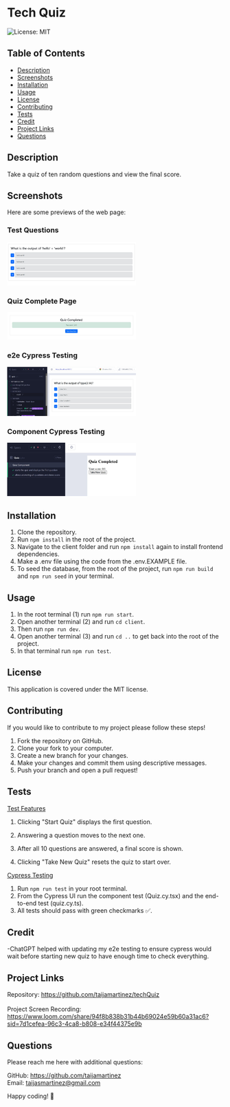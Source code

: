 # Tech Quiz
![License: MIT](https://img.shields.io/badge/License-MIT-yellow.svg)

## Table of Contents
- [Description](#description)
- [Screenshots](#screenshots)
- [Installation](#installation)
- [Usage](#usage)
- [License](#license)
- [Contributing](#contributing)
- [Tests](#tests)
- [Credit](#credit)
- [Project Links](#project-links)
- [Questions](#questions)


## Description

Take a quiz of ten random questions and view the final score.


## Screenshots

Here are some previews of the web page:

###  Test Questions
<img src="client/assets/localhostquiz.jpg" width="300">

### Quiz Complete Page
<img src="client/assets/quizcomplete.jpg" width="300">

### e2e Cypress Testing
<img src="client/assets/e2etest.jpg" width="300">

### Component Cypress Testing
<img src="client/assets/componenttest.jpg" width="300">




## Installation
1. Clone the repository.
2. Run `npm install` in the root of the project.
3. Navigate to the client folder and run `npm install` again to install frontend dependencies.
4. Make a .env file using the code from the .env.EXAMPLE file.
5. To seed the database, from the root of the project, run `npm run build` and `npm run seed` in your terminal.



## Usage

1. In the root terminal (1) run `npm run start`.
2. Open another terminal (2) and run `cd client`.
3. Then run `npm run dev`.
4. Open another terminal (3) and run `cd ..` to get back into the root of the project.
5. In that terminal run `npm run test`.


## License

This application is covered under the MIT license.


## Contributing

If you would like to contribute to my project please follow these steps!

1. Fork the repository on GitHub.
2. Clone your fork to your computer.
3. Create a new branch for your changes.
4. Make your changes and commit them using descriptive messages.
5. Push your branch and open a pull request!


## Tests

<u>Test Features</u><br>
1. Clicking "Start Quiz" displays the first question.

2. Answering a question moves to the next one.

3. After all 10 questions are answered, a final score is shown.

4. Clicking "Take New Quiz" resets the quiz to start over.

<u>Cypress Testing</u>
1. Run `npm run test` in your root terminal.
2. From the Cypress UI run the component test (Quiz.cy.tsx) and the end-to-end test (quiz.cy.ts).
3. All tests should pass with green checkmarks ✅.



## Credit

-ChatGPT helped with updating my e2e testing to ensure cypress would wait before starting new quiz to have enough time to check everything.


## Project Links

Repository: https://github.com/taijamartinez/techQuiz <br><br>
Project Screen Recording: https://www.loom.com/share/94f8b838b31b44b69024e59b60a31ac6?sid=7d1cefea-96c3-4ca8-b808-e34f44375e9b


## Questions

Please reach me here with additional questions:

GitHub: https://github.com/taijamartinez <br>
Email: taijasmartinez@gmail.com </p>



Happy coding! 🚀 
